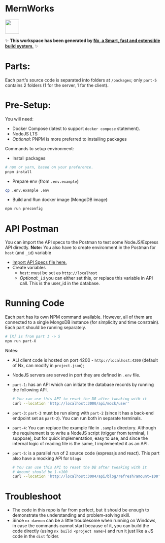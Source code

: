 # MernWorks

<a alt="Nx logo" href="https://nx.dev" target="_blank" rel="noreferrer"><img src="https://raw.githubusercontent.com/nrwl/nx/master/images/nx-logo.png" width="45"></a>

✨ **This workspace has been generated by [Nx, a Smart, fast and extensible build system.](https://nx.dev)** ✨

# Parts:

Each part's source code is separated into folders at `/packages`; only `part-5` contains 2 folders (1 for the server, 1 for the client).

# Pre-Setup:

You will need:

- Docker Compose (latest to support `docker compose` statement).
- NodeJS LTS
- _Optional_: PNPM is more preferred to installing packages

Commands to setup environment:

- Install packages

```bash
# npm or yarn, based on your preference.
pnpm install 
```

- Prepare env (from `.env.example`)

```bash
cp .env.example .env
```

- Build and Run docker image (MongoDB image)

```bash
npm run preconfig
```

# API Postman
You can import the API specs to the Postman to test some NodeJS/Express API directly.
**Note:** You also have to create environment in the Postman for `host` (and `_id`) variable

- [Import API Specs file here.](./documents/mern-work.postman_collection.json)
- Create variables
  - `host`: must be set as `http://localhost`
  - _Optional:_`_id` you can either set this, or replace this variable in API call. This is the user_id in the database.

# Running Code
Each part has its own NPM command available.
However, all of them are connected to a single MongoDB instance (for simplicity and time constrain).
Each part should be running separately.

```bash
# [X] is from part 1 -> 5
npm run part-X
```

Notes:
- ALl client code is hosted on port 4200 - `http://localhost:4200` (default of Nx, can modify in `project.json`);
- NodeJS servers are served in port they are defined in `.env` file.
- `part-1`: has an API which can initiate the database records by running the following API.
  ```bash
  # You can use this API to reset the DB after tweaking with it
  curl --location 'http://localhost:3000/api/mock/user'
  ```

- `part-3`: `part-3` must be run along with `part-2` (since it has a back-end endpoint set as `part-2`). You can run both in separate terminals.

- `part-4`: You can replace the example file in `.sample` directory. Although the requirement is to write a NodeJS script (trigger from terminal, I suppose), but for quick implementation,
easy to use, and since the internal logic of reading file is the same, I implemented it as an API.

- `part-5`: is a parallel run of 2 source code (expressjs and react). This part also have a mocking API for `blogs`
  ```bash
  # You can use this API to reset the DB after tweaking with it
  # Amount should be 1->100
  curl --location 'http://localhost:3004/api/blog/refresh?amount=100'
  ```

# Troubleshoot
- The code in this repo is far from perfect, but it should be enough to demonstrate the understanding and problem-solving skill.
- Since `nx daemon` can be a little troublesome when running on Windows, in case the commands cannot start because of it, you can build the code directly (using `nx build <project name>`) and run it just like a JS code in the `dist` folder.
